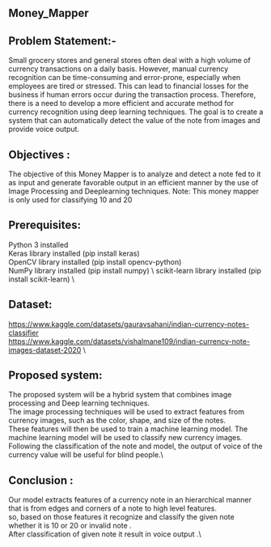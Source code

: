 ## Money_Mapper

## Problem Statement:- 
Small grocery stores and general stores often deal with a high volume of currency transactions on a daily basis. However, manual currency recognition can be time-consuming and error-prone, especially when employees are tired or stressed. This can lead to financial losses for the business if human errors occur during the transaction process. Therefore, there is a need to develop a more efficient and accurate method for currency recognition using deep learning techniques. The goal is to create a system that can automatically detect the value of the note from images and provide voice output.

## Objectives :
The objective of this Money Mapper is to analyze and detect a note fed to it as input and generate favorable output in an efficient manner by the use of Image Processing and Deeplearning techniques.
Note: This money mapper is only used for classifying 10 and 20 

## Prerequisites: 
Python 3 installed \
Keras library installed (pip install keras) \
OpenCV library installed (pip install opencv-python) \
NumPy library installed (pip install numpy) \ 
scikit-learn library installed (pip install scikit-learn) \

## Dataset:
https://www.kaggle.com/datasets/gauravsahani/indian-currency-notes-classifier \
https://www.kaggle.com/datasets/vishalmane109/indian-currency-note-images-dataset-2020 \

## Proposed system:
The proposed system will be a hybrid system that combines image processing and Deep learning techniques. \
The image processing techniques will be used to extract features from currency images, such as the color, shape, and size of the notes. \
These features will then be used to train a machine learning model. The machine learning model will be used to classify new currency images.\
Following the classification of the note and model, the output of voice of the currency value will be useful for blind people.\

## Conclusion :
Our model extracts features of a currency note in an hierarchical manner that is from edges and corners of a note to high level features.\
so, based on those features it recognize and classify the given note whether it is 10 or 20 or invalid note . \
After classification of given note it result in voice output .\


